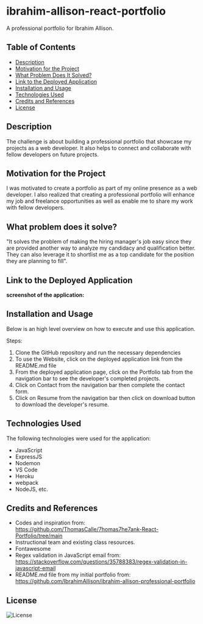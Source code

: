 # ibrahim-allison-react-portfolio
 
A professional portfolio for Ibrahim Allison.

## Table of Contents

- [Description](#description)
- [Motivation for the Project](#motivation-for-the-project)
- [What Problem Does It Solved?](#what-problem-does-it-solved?)
- [Link to the Deployed Application](#link-to-deployed-application)
- [Installation and Usage](#installation-and-usage)
- [Technologies Used](#technologies-used)
- [Credits and References](#credits-and-references)
- [License](#license)

## Description

The challenge is about building a professional portfolio that showcase my projects as a web developer. It also helps to connect and collaborate with fellow developers on future projects.

## Motivation for the Project

I was motivated to create a portfolio as part of my online presence as a web developer. I also realized that creating a professional portfolio will enhance my job and freelance opportunities as well as enable me to share my work with fellow developers.

## What problem does it solve?

"It solves the problem of making the hiring manager's job easy since they are provided another way to analyze my candidacy and qualification better. They can also leverage it to shortlist me as a top candidate for the position they are planning to fill".

## Link to the Deployed Application



**screenshot of the application:** 



## Installation and Usage

Below is an high level overview on how to execute and use this application.

Steps:
1. Clone the GitHub repository and run the necessary dependencies
2. To use the Website, click on the deployed application link from the README.md file 	
3. From the deployed application page, click on the Portfolio tab from the navigation bar 
   to see the developer's completed projects.
4. Click on Contact from the navigation bar then complete the contact form.
5. Click on Resume from the navigation bar then click on download button to download
   the developer's resume.
       	
## Technologies Used
The following technologies were used for the application:
- JavaScript
- ExpressJS
- Nodemon
- VS Code
- Heroku
- webpack
- NodeJS, etc.

## Credits and References
- Codes and inspiration from: https://github.com/ThomasCalle/7homas7he7ank-React-Portfolio/tree/main
- Instructional team and existing class resources.
- Fontawesome
- Regex validation in JavaScript email from: https://stackoverflow.com/questions/35788383/regex-validation-in-javascript-email
- README.md file from my initial portfolio from: https://github.com/IbrahimAllison/ibrahim-allison-professional-portfolio
  
## License

![License](https://img.shields.io/badge/License-MIT-9cf.svg)
